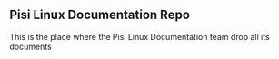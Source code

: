 Pisi Linux Documentation Repo
---------------------------

This is the place where the Pisi Linux Documentation team drop all its documents

